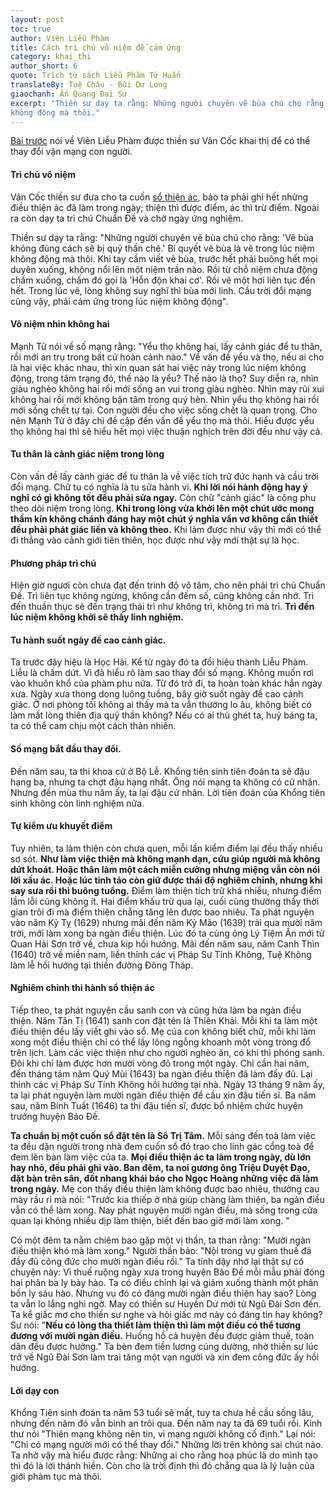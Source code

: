 ```yaml
---
layout: post
toc: true
author: Viên Liễu Phàm
title: Cách trì chú vô niệm để cảm ứng
category: khai_thi
author_short: 6
quote: Trích từ sách Liễu Phàm Tứ Huấn
translateBy: Tuệ Châu - Bùi Dư Long
giaochanh: Ấn Quang Đại Sư
excerpt: "Thiền sư dạy ta rằng: Những người chuyên vẽ bùa chú cho rằng: 'Vẽ bùa không đúng cách sẽ bị quỷ thần chê.' Bí quyết vẽ bùa là vẽ trong lúc niệm
không động mà thôi."
---
```


[Bài trước](/khai_thi/2023/08/08/cách-cải-số-mạng-của-con-người.html) nói về Viên Liễu Phàm được thiền sư Vân Cốc khai thị để có thể thay đổi vận mạng con người. 

#### **Trì chú vô niệm**

Vân Cốc thiền sư đưa cho ta cuốn [sổ thiện ác](/assets/books/cong-cach.pdf), bảo ta phải ghi hết những điều thiện ác đã làm trong ngày; thiện thì được điểm, ác thì trừ điểm. Ngoài ra
còn dạy ta trì chú Chuẩn Đề và chờ ngày ứng nghiệm.

Thiền sư dạy ta rằng: "Những người chuyên vẽ bùa chú cho rằng: 'Vẽ bùa không đúng cách sẽ bị quỷ thần chê.' Bí quyết vẽ bùa là vẽ trong lúc niệm
không động mà thôi. Khi tay cầm viết vẽ bùa, trước hết phải buông hết mọi duyên xuống, không nổi lên một niệm trần nào. Rồi từ chỗ niệm chưa
động chấm xuống, chấm đó gọi là 'Hỗn độn khai cơ'. Rồi vẽ một hơi liên tục đến hết. Trong lúc vẽ, lòng không suy nghĩ thì bùa mới linh. Cầu trời
đổi mạng cũng vậy, phải cảm ứng trong lúc niệm không động".

#### **Vô niệm nhìn không hai**

Mạnh Tử nói về số mạng rằng: "Yểu thọ không hai, lấy cảnh giác để tu thân, rồi mới an trụ trong bất cứ hoàn cảnh nào." Về vấn đề yểu và thọ, nếu ai cho 
là hai việc khác nhau, thì xin quan sát hai việc này trong lúc niệm không động, trong tâm trạng đó, thế nào là yểu? Thế nào là thọ? 
Suy diễn ra, nhìn giàu nghèo không hai rồi mới sống an vui trong giàu nghèo. Nhìn may rủi xui không hai rồi mới không bận tâm trong 
quý hèn. Nhìn yểu thọ không hai rồi mới sống chết tự tại. Con người đều cho việc sống chết là quan trọng. Cho nên Mạnh Tử ở đây chỉ 
đề cập đến vấn đề yểu thọ mà thôi. Hiểu được yểu thọ không hai thì sẽ hiểu hết mọi việc thuận nghịch trên đời đều như vậy cả. 

#### **Tu thân là cảnh giác niệm trong lòng**

Còn vấn đề lấy cảnh giác để tu thân là về việc tích trữ đức hạnh và cầu trời đổi mạng. Chữ tu có nghĩa là tu sửa hành vi. **Khi lời nói 
hành động hay ý nghĩ có gì không tốt đều phải sửa ngay.** Còn chữ "cảnh giác" là công phu theo dõi niệm trong lòng. **Khi trong lòng 
vừa khởi lên một chút ước mong thầm kín không chánh đáng hay một chút ý nghĩa vẩn vơ không cần thiết đều phải phát giác liền và không 
theo.** Khi làm được như vậy thì mới có thể đi thẳng vào cảnh giới tiên thiên, học được như vậy mới thật sự là học. 

#### **Phương pháp trì chú**

Hiện giờ ngươi còn chưa đạt đến trình độ vô tâm, cho nên phải trì chú Chuẩn Đề. Trì liên tục không ngừng, không cần 
đếm số, cũng không cần nhớ. Trì đến thuần thục sẽ đến trạng thái trì như không trì, không trì mà trì. **Trì đến lúc niệm không khởi 
sẽ thấy linh nghiệm.** 

#### Tu hành suốt ngày đề cao cảnh giác.

Ta trước đây hiệu là Học Hải. Kể từ ngày đó ta đổi hiệu thành Liễu Phàm. Liễu là chấm dứt. Vì đã hiểu rõ làm sao thay đổi số mạng. 
Không muốn rơi vào khuôn khổ của phàm phu nữa. Từ đó trở đi, ta hoàn toàn khác hẳn ngày xưa. Ngày xưa thong dong luông tuồng, bây giờ 
suốt ngày đề cao cảnh giác. Ở nơi phòng tối không ai thấy mà ta vẫn thường lo âu, không biết có làm mất lòng thiên địa quỷ thần không? 
Nếu có ai thù ghét ta, huỷ báng ta, ta có thể cam chịu một cách thản nhiên. 

#### Số mạng bắt đầu thay đổi.

Đến năm sau, ta thi khoa cử ở Bộ Lễ. Khổng tiên sinh tiên đoán ta sẽ đậu hạng ba, nhưng ta chợt đậu hạng nhất. Ông nói mạng ta không 
có cử nhân. Nhưng đến mùa thu năm ấy, ta lại đậu cử nhân. Lời tiên đoán của Khổng tiên sinh không còn linh nghiệm nữa. 

#### Tự kiểm ưu khuyết điểm

Tuy nhiên, ta làm thiện còn chưa quen, mỗi lần kiểm điểm lại đều thấy nhiều sơ sót. **Như làm việc thiện mà không mạnh dạn, cứu giúp 
người mà không dứt khoát. Hoặc thân làm một cách miễn cưỡng nhưng miệng vẫn còn nói lời xấu ác. Hoặc lúc tỉnh táo còn giữ được thái 
độ nghiêm chỉnh, nhưng khi say sưa rồi thì buông tuồng.** Điểm làm thiện tích trữ khá nhiều, nhưng điểm lầm lỗi cũng không ít. 
Hai điểm khấu trừ qua lại, cuối cùng thường thấy thời gian trôi đi mà điểm thiện chẳng tăng lên được bao nhiêu. Ta phát nguyện vào năm Kỷ Tỵ (1629) nhưng 
mãi đến năm Kỷ Mão (1639) trải qua mười năm trời, mới làm xong ba ngàn điều thiện. Lúc đó ta cùng ông Lý Tiệm Ấn mới từ Quan Hải Sơn trở về, 
chưa kịp hồi hướng. Mãi đến năm sau, năm Canh Thìn (1640) trở về miền nam, liền thỉnh các vị Pháp Sư Tính Không, Tuệ Không làm lễ hồi hướng tại thiền 
đường Đông Tháp. 

#### Nghiêm chỉnh thi hành sổ thiện ác

Tiếp theo, ta phát nguyện cầu sanh con và cũng hứa làm ba ngàn điều thiện. Năm Tân Tị (1641) sanh con đặt tên là Thiên Khải. Mỗi khi ta làm một 
điều thiện đều lấy viết ghi vào sổ. Mẹ của con không biết chữ, mỗi khi làm xong một điều thiện chỉ có thể lấy lông ngỗng khoanh một 
vòng tròng đổ trên lịch. Làm các việc thiện như cho người nghèo ăn, có khi thì phóng sanh. Đôi khi chỉ làm được hơn mười vòng đỏ trong 
một ngày. Chỉ cần hai năm, đến tháng tám năm Quý Mùi (1643) ba ngàn điều thiện đã làm đầy đủ. Lại thỉnh các vị Pháp Sư Tính Không 
hồi hướng tại nhà. Ngày 13 tháng 9 năm ấy, ta lại phát nguyện làm mười ngàn điều thiện để cầu xin đậu tiến sĩ. Ba năm sau, năm Bính 
Tuất (1646) ta thi đậu tiến sĩ, được bổ nhiệm chức huyện trưởng huyện Bảo Đề. 

**Ta chuẩn bị một cuốn sổ đặt tên là Sổ Trị Tâm.** Mỗi sáng đến toà làm việc ta đều dặn người trong nhà đem cuốn sổ đó trao cho lính gác cổng 
toà để đem lên bàn làm việc của ta. **Mọi điều thiện ác ta làm trong ngày, dù lớn hay nhỏ, đều phải ghi vào. Ban đêm, ta noi gương 
ông Triệu Duyệt Đạo, đặt bàn trên sân, đốt nhang khái báo cho Ngọc Hoàng những việc đã làm trong ngày.** Mẹ con thấy điều thiện làm không được 
bao nhiêu, thường cau mày rầu rỉ mà nói: "Trước kia thiếp ở nhà giúp chàng làm thiện, ba ngàn điều vẫn có thể làm xong. Nay phát 
nguyện mười ngàn điều, mà sống trong cửa quan lại không nhiều dịp làm thiện, biết đến bao giờ mới làm xong. "

Có một đêm ta nằm chiêm bao gặp một vị thần, ta than rằng: "Mười ngàn điều thiện khó mà làm xong." Người thần bảo: "Nội trong vụ 
gỉam thuế đã đầy đủ công đức cho mười ngàn điều rồi." Ta tỉnh dậy nhớ lại thật sự có chuyện này: Vì thuế ruộng ngày xưa trong huyện Bảo Đề 
mỗi mẫu phải đóng hai phân ba ly bảy hào. Ta có điều chỉnh lại và giảm xuống thành một phân bốn ly sáu hào. Nhưng vụ đó có đáng mười 
ngàn điều thiện hay sao? Lòng ta vẫn lo lắng nghi ngờ. May có thiền sư Huyền Dư mới từ Ngũ Đài Sơn đến. Ta kể giấc mơ cho thiền sư nghe 
và hỏi giấc mơ này có đáng tin hay không? Sư nói: "**Nếu có lòng tha thiết làm thiện thì làm một điều có thể tương đương với mười 
ngàn điều.** Huống hồ cả huyện đều được giảm thuế, toàn dân đều được hưởng." Ta bèn đem tiền lương cúng dường, nhờ thiền sư lúc trở về Ngũ Đài Sơn làm trai tăng 
một vạn người và xin đem công đức ấy hồi hướng. 

#### Lời dạy con

Khổng Tiên sinh đoán ta năm 53 tuổi sẽ mất, tuy ta chưa hề cầu sống lâu, nhưng đến năm đó vẫn bình an trôi qua. Đến năm nay ta đã 69 tuổi rồi. Kinh thư nói 
"Thiên mạng không nên tin, vì mạng người không cố định." Lại nói: "Chỉ có mạng người mới có thể thay đổi." Những lời trên không sai chút nào. 
Ta nhờ vậy mà hiểu được rằng: Những ai cho rằng hoạ phúc là do mình tạo thì đó là lời thánh hiền. Còn cho là trời định thì đó chẳng qua là lý luận của giới phàm tục mà thôi. 
